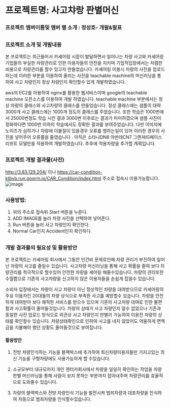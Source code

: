 
# 프로젝트명: 사고챠랑 판별머신  

### 프로젝트 멤버이름및 멤버 별 소개 : 정성호- 개발&발표  
##



### 프로젝트 소개 및 개발내용

본 프로젝트는 최근들어서 카셰어링 시장이 발달하면서 일어나는 차량 사고와 카셰어링 기업들의 부실한 차량관리로 인한 이용자들의 안전을 지키며 기업적입장에서는 저렴한 비용으로 차량관리를 할수 있고자 만들었습니다. 카셰어링 이용시 차량의 사진을 업로드 하는데 이러한 부분을 이용하여 올리는 사진을 teachable machine의 머신러닝을 통하여 사고 차량인지 정상 차량인지 확인할수 있게 개발하였습니다. 

aws의 EC2를 아용하여 nginx를 활용한 웹서비스이며 google의 teachable machine 오픈소스를 이용하여 개발 하였습니다.
teachable machine 부분에서는 정상 차량의 클래스와 사고차량의 클래스를 만들었습니다.
정상 클래스에는 샘플이 대략3000개 사고 클래스에는 1000개 정도의 클래스를 주었습니다.
또한 학습은 1000번에서 25000번정도 학습 시킨 결과 3000번 이후로는 결과가 미미하였으며 샘플 사진이 정화하다면 1000번 이하의 학습에서도 정확한 결과를 보여주었습니다.
다만 이미지에 노이즈가 심하거나 차량에 이물질이 있을경우 오류를 범하는일이 있어 이러한 경우의 사진을 넣어주어 오류률을 줄였습니다 . 
아직은 소타나DN8 아반데CN7 그랜져IG페이스리프트 모델만을 적용하여 개발하였습니다. 추후에 적용차량을 추가할 계획입니다.

##

### 프로젝트 개발 결과물(사진)
http://3.83.129.204/  이나 https://car-condition-ktbvb.run.goorm.io/CAR_Condition/index.html  주소로 접속시 이용가능합니다.
![image](https://user-images.githubusercontent.com/45085480/144899379-b588cc20-30a4-402e-8523-23994ffc3ad5.png)

##
### 사용방법:
1. 위의 주소로 접속뒤 Start 버튼을 누룬다.
2. ADD IMAGE를 눌러 차량 사진을 선택하여 넣어준다.
3. Run 버튼을 눌러 사고 차량인지 확인한다.
4. Normal Car인지 Accident인지 확인하다.  
 
 ##
 
 ### 개발 결과물의 필요성 및 활용방안
 
 본 프로젝트는 카셰어링 회사에서 그동안 인건비 문제로인해 차량 관리가 부진하여 일어난 차량의 사고를 줄일수 있습니다. 
 사고차량 머신러닝을 통해 사고 확률을 줄여 보다 차량관리를 적극적으로 할수있어 안전한 차량을 셰어링 해줄수있습니다.
 차량의 관리또한 수월함으로 기존의 사고차량을 신고하지 않은 이용자들을 손쉽게 잡을수 있습니다.
 
 소비자 입장에서는 차량이 사고 차량이 아닌 정상적인 차량을 대여받으므로 카셰어링의 주요 이용자인 20대들의 차량 상식으로 부족한 사고를 예방할수 있습니다.
 차량을 안전하게 대여받아 보다 쾌적한 서비스를 받으수 있으며 기존의 사고차량 대여로 인한 불편함과 사고확률이 줄어들것입니다.
 차량의 상태가 사고 차량인지 알수 없었으나 기존과 동일한 사진 업로드 방식으로 외관상 사고 차량인지 판별이 가능하여 이용전 차량의 상태를 확인할수 있습니다.
 차량상태확인으로 인하여 사고를 내지 않았어도 억울하게 면책금을 지불해야 했던 상황도 줄어들것으로 보여집니다.
 
 #### 활용방안
 
 1. 전방 차량인식하는 기능을 블랙박스에 추가하여 최신차량이용자들만 가지고있는 최신 기능을 구형차량에도 사용가능하게 할 수있습니다.
 
 2. 소규모부터 대규모까지 개인 렌터카회사에서 차량을 일일히 확인하는 작업을 차량판별 머신러닝을 통해 사람이 보지 못하는 부분까지 잡아내주며 차량관리를 효율적으로 도와줄수 있습니다.
 
 3. 차량의 블랙박스와 전방 차량인식 기능을 발전시켜 범죄차량과 대포차량을 인식하여 자동으로 범죄차량을 인식할수있습니다.

